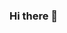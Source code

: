 ### Hi there 👋

<!--
**Tesfamichael1074/Tesfamichael1074** is a ✨ _special_ ✨ repository because its `README.md` (this file) appears on your GitHub profile.

I am a very passionate Flutter developer with more than 2 and a half years of experience. I am experienced in creating and developing new features of mobile applications and also very much skillful in shipping them to different groups with high satisfaction. I have good experience in developing sleek performance applications with a well-managed state and pixel-perfect UI/UX implementation. 

I usually follow MVVM design patterns to develop any Flutter application effectively. In terms of state management, I have extensively used Provider and RxDart to organize and abstract specific functionalities and services. With provider patterns and higher-order service components, I have been able to write a modularized and organized code that is easy to reuse and maintain.

Since my college major was Computer Engineering I can integrate any kind of hardware device to work with any Flutter apps. I also have good experience in developing apps with backend REST API built in any framework. I work with Cross-Functional groups and this experience has taught me about commercialism and tactful movement.

I have developed many mobile apps, an Arduino Kit manual application for TME Education (Poland), NFT walet tracking app called TokenHead for Aloha EOS (US), Customer service app called MidYaf for GhostDevelopers (Pakistan), and an app called ASTRA ERP for Poshak consultancy services PLC, to name the few.

ASTRA ERP which is an ERP application that is a client-side application for a big ERP software that was designed and developed by Poshak Consultancy Services PLC. The application was developed for the apparel industry to manage the whole workflow of the company including Attendance, Real-time employee performance, Real-time company Cost estimation, Virtual packing, Job allocation, Lost time registration, and so on. 
 
I have developed a full-scale application from design to development that has an integration with a very big API which was also designed by me.  In addition to my mobile application development skills, I also have a good experience in back-end API development with Loopback.JS and Django.
